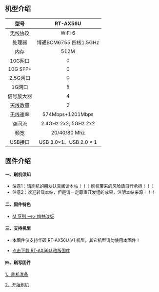 ## 机型介绍

| 型号 | RT-AX56U |
|:--:|:--:|
| 无线协议 | WiFi 6 | 
| 处理器 | 博通BCM6755 四核1.5GHz | 
| 内存 | 512M | 
| 10G网口 | 0 | 
| 10G SFP+ | 0 | 
| 2.5G网口 | 0 | 
| 1G网口 | 5 | 
| 信号放大器 | 4 | 
| 天线数量 | 2 | 
| 无线速率 | 574Mbps+1201Mbps | 
| 空间流 | 2.4GHz 2x2; 5GHz 2x2 | 
| 频宽 | 20/40/80 Mhz | 
| USB接口 | USB 3.0×1、USB 2.0 × 1 | 

## 固件介绍
#### 一、刷机须知
* 注意1：请刷机的朋友认真阅读本帖！！！刷机带来的风险请自行承担！！！
* 注意2：欢迎转载本帖，但是请一定尊重开发组的成果，注明本帖来源！！！

#### 二、固件特色
* [M 系列 ——>> 梅林改版](/zh/guide/asus/firmware-m.md)

#### 三、支持机型
* 本固件仅支持华硕 RT-AX56U_V1 机型，其它机型请勿使用本固件！

* [点击下载 RT-AX56U 改版固件](https://www.asusgo.com/firmware/download?devicename=rt-ax56u&firmware=merlin)

#### 四、刷写固件

[1、刷机准备](/zh/guide/asus/flash/flash_prepare.html) 

[2、开始刷机](/zh/guide/asus/flash/flash_start.html) 